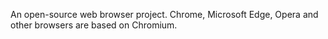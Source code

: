 An open-source web browser project. Chrome, Microsoft Edge, Opera and other
browsers are based on Chromium.